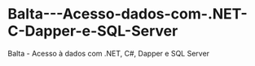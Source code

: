 # Balta---Acesso-dados-com-.NET-C-Dapper-e-SQL-Server
Balta - Acesso à dados com .NET, C#, Dapper e SQL Server
